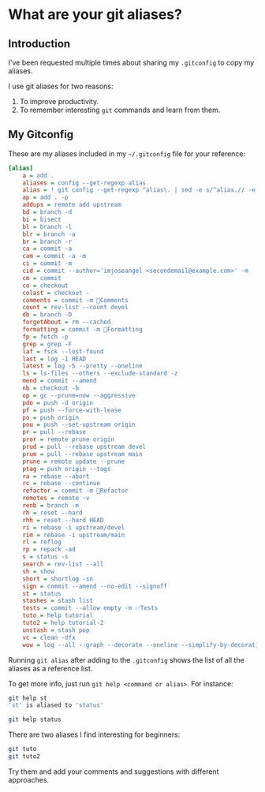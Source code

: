 # What are your git aliases?

## Introduction

I've been requested multiple times about sharing my `.gitconfig` to copy my aliases.

I use git aliases for two reasons:

1. To improve productivity.
2. To remember interesting `git` commands and learn from them.

## My Gitconfig

These are my aliases included in my `~/.gitconfig` file for your reference:

```ini
[alias]
    a = add .
    aliases = config --get-regexp alias
    alias = ! git config --get-regexp ^alias\. | sed -e s/^alias.// -e s/\ /\ $(printf "\043")--\>\ / | column -t -s $(printf "\043") | sort -k 1
    ap = add . -p
    addups = remote add upstream
    bd = branch -d
    bi = bisect
    bl = branch -l
    blr = branch -a
    br = branch -r
    ca = commit -a
    cam = commit -a -m
    ci = commit -m
    cid = commit --author='imjoseangel <secondemail@example.com>' -m
    cm = commit
    co = checkout
    colast = checkout -
    comments = commit -m 📒Comments
    count = rev-list --count devel
    db = branch -D
    forgetAbout = rm --cached
    formatting = commit -m 💅Formatting
    fp = fetch -p
    grep = grep -F
    laf = fsck --lost-found
    last = log -1 HEAD
    latest = log -5 --pretty --oneline
    ls = ls-files --others --exclude-standard -z
    mend = commit --amend
    nb = checkout -b
    op = gc --prune=now --aggressive
    pdo = push -d origin
    pf = push --force-with-lease
    po = push origin
    pou = push --set-upstream origin
    pr = pull --rebase
    pror = remote prune origin
    prud = pull --rebase upstream devel
    prum = pull --rebase upstream main
    prune = remote update --prune
    ptag = push origin --tags
    ra = rebase --abort
    rc = rebase --continue
    refactor = commit -m 👷Refactor
    remotes = remote -v
    renb = branch -m
    rh = reset --hard
    rhh = reset --hard HEAD
    ri = rebase -i upstream/devel
    rim = rebase -i upstream/main
    rl = reflog
    rp = repack -ad
    s = status -s
    search = rev-list --all
    sh = show
    short = shortlog -sn
    sign = commit --amend --no-edit --signoff
    st = status
    stashes = stash list
    tests = commit --allow empty -m ✅Tests
    tuto = help tutorial
    tuto2 = help tutorial-2
    unstash = stash pop
    vc = clean -dfx
    wow = log --all --graph --decorate --oneline --simplify-by-decoration
```

Running `git alias` after adding to the `.gitconfig` shows the list of all the aliases as a reference list.

To get more info, just run `git help <command or alias>`. For instance:

```sh
git help st
'st' is aliased to 'status'
```

```sh
git help status
```

There are two aliases I find interesting for beginners:

```sh
git tuto
git tuto2
```

Try them and add your comments and suggestions with different approaches.

